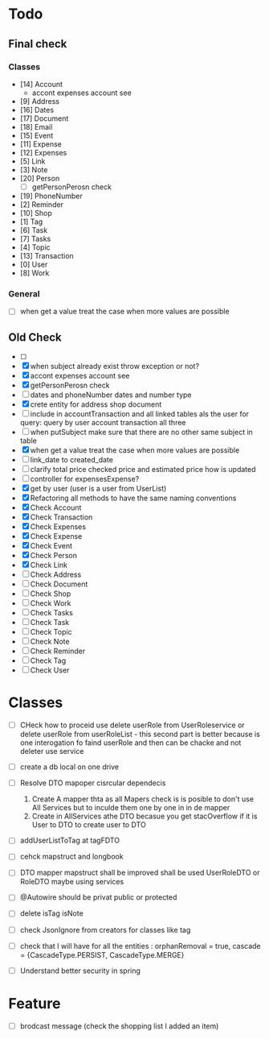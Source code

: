 # Todo

## Final check

### Classes

- [14] Account
    - accont expenses account see
- [9] Address
- [16] Dates
- [17] Document
- [18] Email
- [15] Event
- [11] Expense
- [12] Expenses
- [5] Link
- [3] Note
- [20] Person
    - [ ] getPersonPerosn check
- [19] PhoneNumber
- [2] Reminder
- [10] Shop
- [1] Tag
- [6] Task
- [7] Tasks
- [4] Topic
- [13] Transaction
- [0] User
- [8] Work

### General

- [ ] when get a value treat the case when more values are possible

## Old Check

- [ ] 
- [x] when subject already exist throw exception or not?
- [x] accont expenses account see
- [x] getPersonPerosn check
- [ ] dates and phoneNumber dates and number type
- [x] crete entity for address shop document
- [ ] include in accountTransaction and all linked tables als the user for query:  query by user account transaction all
  three
- [ ] when putSubject make sure that there are no other same subject in table
- [x] when get a value treat the case when more values are possible
- [ ] link_date to created_date
- [ ] clarify total price checked price and estimated price how is updated
- [ ] controller for expensesExpense?
- [x] get by user (user is a user from UserList)
- [x] Refactoring all methods to have the same naming conventions
- [x] Check Account
- [x] Check Transaction
- [x] Check Expenses
- [x] Check Expense
- [x] Check Event
- [x] Check Person
- [x] Check Link
- [ ] Check Address
- [ ] Check Document
- [ ] Check Shop
- [ ] Check Work
- [ ] Check Tasks
- [ ] Check Task
- [ ] Check Topic
- [ ] Check Note
- [ ] Check Reminder
- [ ] Check Tag
- [ ] Check User

# Classes

- [ ] CHeck how to proceid use delete userRole from UserRoleservice
  or delete userRole from userRoleList - this second part is better
  because is one interogation fo faind userRole and then can be chacke and not deleter use service

- [ ] create a db local on one drive

- [ ] Resolve DTO mapoper cisrcular dependecis
    1. Create A mapper thta as all Mapers check is is posible to don't use All Services but to inculde them one by one
       in in de mapper
    2. Create in AllServices athe DTO becasue you get stacOverflow if it is User to DTO to create user to DTO
- [ ] addUserListToTag at tagFDTO
- [ ] cehck mapstruct and longbook

- [ ] DTO mapper mapstruct shall be improved shall be used UserRoleDTO or RoleDTO maybe using services
- [ ] @Autowire should be privat public or protected
- [ ] delete isTag isNote
- [ ] check JsonIgnore from creators for classes like tag
- [ ] check that I will have for all the entities : orphanRemoval = true, cascade = {CascadeType.PERSIST,
  CascadeType.MERGE}
- [ ] Understand better security in spring

# Feature

- [ ] brodcast message (check the shopping list I added an item)